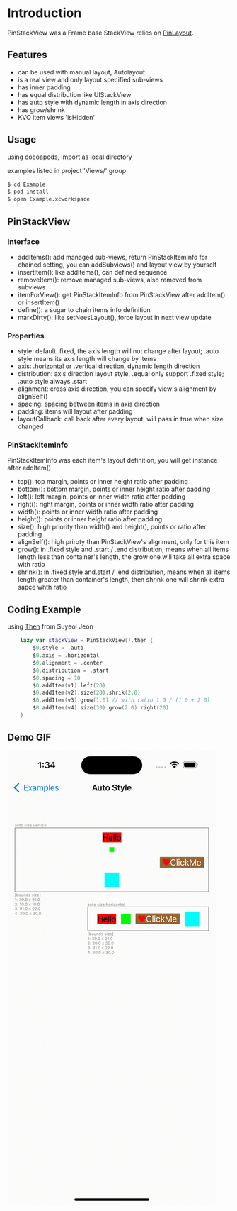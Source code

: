 

# Introduction

PinStackView was a Frame base StackView relies on [PinLayout](https://github.com/layoutBox/PinLayout.git).

## Features

- can be used with manual layout, Autolayout 
- is a real view and only layout specified sub-views
- has inner padding
- has equal distribution like UIStackView
- has auto style with dynamic length in axis direction
- has grow/shrink
- KVO item views 'isHidden'

## Usage

using cocoapods, import as local directory

examples listed in project 'Views/' group

```bash
$ cd Example
$ pod install
$ open Example.xcworkspace
```

## PinStackView 

### Interface

- addItems(): add managed sub-views, return PinStackItemInfo for chained setting, you can addSubviews() and layout view by yourself
- insertItem(): like addItems(), can defined sequence
- removeItem(): remove managed sub-views, also removed from subviews
- itemForView(): get PinStackItemInfo from PinStackView after addItem() or insertItem()
- define(): a sugar to chain items info definition
- markDirty(): like setNeesLayout(), force layout in next view update

### Properties

- style: default .fixed, the axis length will not change after layout; .auto style means its axis length will change by items
- axis: .horizontal or .vertical direction, dynamic length direction
- distribution: axis direction layout style, .equal only support .fixed style; .auto style always .start
- alignment: cross axis direction, you can specify view's alignment by alignSelf()
- spacing: spacing between items in axis direction
- padding: items will layout after padding
- layoutCallback: call back after every layout, will pass in true when size changed

### PinStackItemInfo

PinStackItemInfo was each item's layout definition, you will get instance after addItem()

- top(): top margin, points or inner height ratio after padding
- bottom(): bottom margin, points or inner height ratio after padding
- left(): left margin, points or inner width ratio after padding
- right(): right margin, points or inner width ratio after padding
- width(): points or inner width ratio after padding
- height(): points or inner height ratio after padding
- size(): high priority than width() and height(), points or ratio after padding
- alignSelf(): high priroty than PinStackView's alignment, only for this item
- grow(): in .fixed style and .start / .end distribution, means when all items length less than container's length, the grow one will take all extra space with ratio
- shrink(): in .fixed style and.start / .end distribution, means when all items length greater than container's length, then shrink one will shrink extra sapce whth ratio

## Coding Example

using [Then](https://github.com/devxoul/Then/) from Suyeol Jeon

```swift
    lazy var stackView = PinStackView().then {
        $0.style = .auto
        $0.axis = .horizontal
        $0.alignment = .center
        $0.distribution = .start
        $0.spacing = 10
        $0.addItem(v1).left(20)
        $0.addItem(v2).size(20).shrik(2.0)
        $0.addItem(v3).grow(1.0) // with ratio 1.0 / (1.0 + 2.0)
        $0.addItem(v4).size(30).grow(2.0).right(20)
    }
```

## Demo GIF

![image](https://github.com/lalawue/PinStackView/blob/master/Images/demo.gif)
